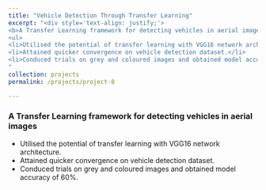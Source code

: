```yaml
---
title: "Vehicle Detection Through Transfer Learning"
excerpt: "<div style='text-align: justify;'> 
<b>A Transfer Learning framework for detecting vehicles in aerial images</b>
<ul>
<li>Utilised the potential of transfer learning with VGG16 network architecture.</li> 
<li>Attained quicker convergence on vehicle detection dataset.</li>
<li>Conduced trials on grey and coloured images and obtained model accuracy of 60%.</li>
"
collection: projects
permalink: /projects/project-8

---
```


### A Transfer Learning framework for detecting vehicles in aerial images

- Utilised the potential of transfer learning with VGG16 network architecture.
- Attained quicker convergence on vehicle detection dataset.
- Conduced trials on grey and coloured images and obtained model accuracy of 60%.